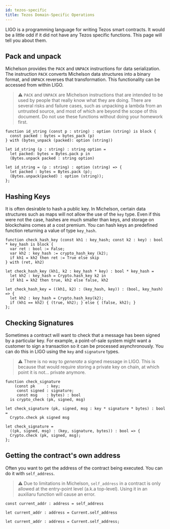```yaml
---
id: tezos-specific
title: Tezos Domain-Specific Operations
---
```


LIGO is a programming language for writing Tezos smart contracts. It
would be a little odd if it did not have any Tezos specific
functions. This page will tell you about them.

## Pack and unpack

Michelson provides the `PACK` and `UNPACK` instructions for data
serialization.  The instruction `PACK` converts Michelson data
structures into a binary format, and `UNPACK` reverses that
transformation. This functionality can be accessed from within LIGO.

> ⚠️ `PACK` and `UNPACK` are Michelson instructions that are intended
> to be used by people that really know what they are doing. There are
> several risks and failure cases, such as unpacking a lambda from an
> untrusted source, and most of which are beyond the scope of this
> document. Do not use these functions without doing your homework
> first.

<!--DOCUSAURUS_CODE_TABS-->

<!--PascaLIGO-->
```pascaligo group=a
function id_string (const p : string) : option (string) is block {
  const packed : bytes = bytes_pack (p)
} with (bytes_unpack (packed): option (string))
```

<!--CameLIGO-->
```cameligo group=a
let id_string (p : string) : string option =
  let packed: bytes = Bytes.pack p in
  (Bytes.unpack packed : string option)
```

<!--ReasonLIGO-->
```reasonligo group=a
let id_string = (p : string) : option (string) => {
  let packed : bytes = Bytes.pack (p);
  (Bytes.unpack(packed) : option (string));
};
```

<!--END_DOCUSAURUS_CODE_TABS-->

## Hashing Keys

It is often desirable to hash a public key. In Michelson, certain data
structures such as maps will not allow the use of the `key` type. Even
if this were not the case, hashes are much smaller than keys, and
storage on blockchains comes at a cost premium. You can hash keys an
predefined function returning a value of type `key_hash`.

<!--DOCUSAURUS_CODE_TABS-->

<!--PascaLIGO-->
```pascaligo group=b
function check_hash_key (const kh1 : key_hash; const k2 : key) : bool * key_hash is block {
  var ret : bool := False;
  var kh2 : key_hash := crypto_hash_key (k2);
  if kh1 = kh2 then ret := True else skip
} with (ret, kh2)
```

<!--CameLIGO-->
```cameligo group=b
let check_hash_key (kh1, k2 : key_hash * key) : bool * key_hash =
  let kh2 : key_hash = Crypto.hash_key k2 in
  if kh1 = kh2 then true, kh2 else false, kh2
```

<!--ReasonLIGO-->
```reasonligo group=b
let check_hash_key = ((kh1, k2) : (key_hash, key)) : (bool, key_hash) => {
  let kh2 : key_hash = Crypto.hash_key(k2);
  if (kh1 == kh2) { (true, kh2); } else { (false, kh2); }
};
```

<!--END_DOCUSAURUS_CODE_TABS-->

## Checking Signatures

Sometimes a contract will want to check that a message has been signed
by a particular key. For example, a point-of-sale system might want a
customer to sign a transaction so it can be processed
asynchronously. You can do this in LIGO using the `key` and
`signature` types.

> ⚠️ There is no way to *generate* a signed message in LIGO. This is
> because that would require storing a private key on chain, at which
> point it is not... private anymore.

<!--DOCUSAURUS_CODE_TABS-->

<!--PascaLIGO-->
```pascaligo group=c
function check_signature
    (const pk     : key;
     const signed : signature;
     const msg    : bytes) : bool
  is crypto_check (pk, signed, msg)
```

<!--CameLIGO-->
```cameligo group=c
let check_signature (pk, signed, msg : key * signature * bytes) : bool =
  Crypto.check pk signed msg
```

<!--ReasonLIGO-->
```reasonligo group=c
let check_signature =
  ((pk, signed, msg) : (key, signature, bytes)) : bool => {
  Crypto.check (pk, signed, msg);
};
```

<!--END_DOCUSAURUS_CODE_TABS-->

## Getting the contract's own address

Often you want to get the address of the contract being executed. You
can do it with `self_address`.

> ⚠️ Due to limitations in Michelson, `self_address` in a contract is
> only allowed at the entry-point level (a.k.a top-level). Using it in
> an auxiliaru function will cause an error.

<!--DOCUSAURUS_CODE_TABS-->

<!--PascaLIGO-->
```pascaligo group=d
const current_addr : address = self_address
```

<!--CameLIGO-->
```cameligo group=d
let current_addr : address = Current.self_address
```

<!--ReasonLIGO-->
```reasonligo group=d
let current_addr : address = Current.self_address;
```

<!--END_DOCUSAURUS_CODE_TABS-->
